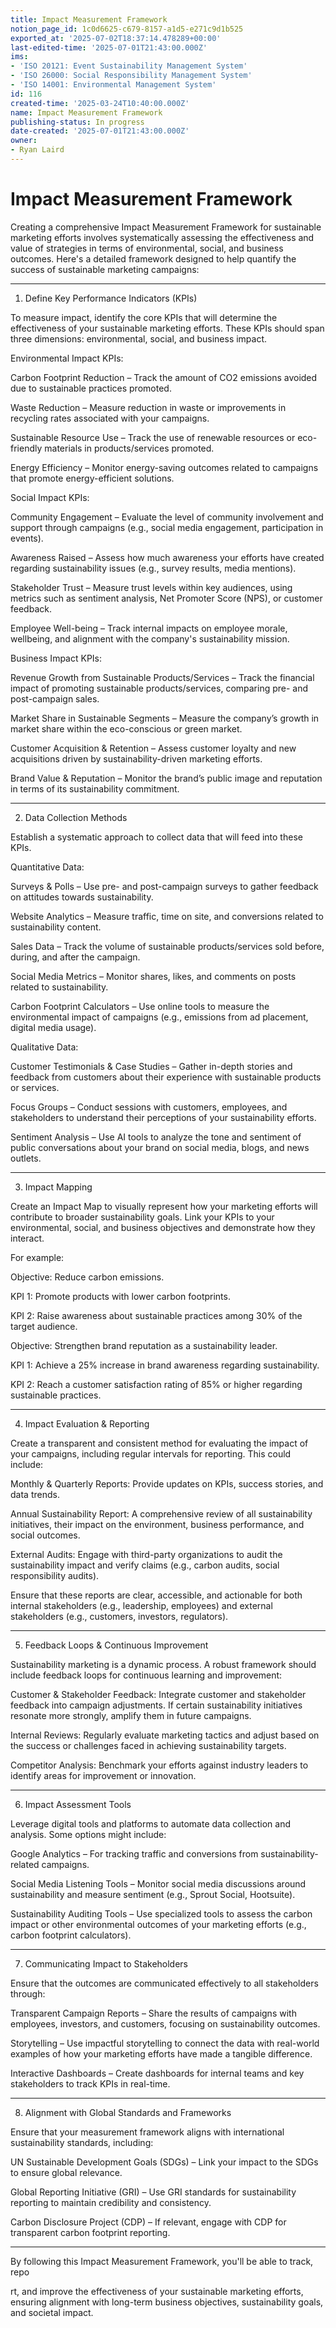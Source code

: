 ```yaml
---
title: Impact Measurement Framework
notion_page_id: 1c0d6625-c679-8157-a1d5-e271c9d1b525
exported_at: '2025-07-02T18:37:14.478289+00:00'
last-edited-time: '2025-07-01T21:43:00.000Z'
ims:
- 'ISO 20121: Event Sustainability Management System'
- 'ISO 26000: Social Responsibility Management System'
- 'ISO 14001: Environmental Management System'
id: 116
created-time: '2025-03-24T10:40:00.000Z'
name: Impact Measurement Framework
publishing-status: In progress
date-created: '2025-07-01T21:43:00.000Z'
owner:
- Ryan Laird
---
```


# Impact Measurement Framework

Creating a comprehensive Impact Measurement Framework for sustainable marketing efforts involves systematically assessing the effectiveness and value of strategies in terms of environmental, social, and business outcomes. Here's a detailed framework designed to help quantify the success of sustainable marketing campaigns:

- --

1. Define Key Performance Indicators (KPIs)

To measure impact, identify the core KPIs that will determine the effectiveness of your sustainable marketing efforts. These KPIs should span three dimensions: environmental, social, and business impact.

Environmental Impact KPIs:

Carbon Footprint Reduction – Track the amount of CO2 emissions avoided due to sustainable practices promoted.

Waste Reduction – Measure reduction in waste or improvements in recycling rates associated with your campaigns.

Sustainable Resource Use – Track the use of renewable resources or eco-friendly materials in products/services promoted.

Energy Efficiency – Monitor energy-saving outcomes related to campaigns that promote energy-efficient solutions.

Social Impact KPIs:

Community Engagement – Evaluate the level of community involvement and support through campaigns (e.g., social media engagement, participation in events).

Awareness Raised – Assess how much awareness your efforts have created regarding sustainability issues (e.g., survey results, media mentions).

Stakeholder Trust – Measure trust levels within key audiences, using metrics such as sentiment analysis, Net Promoter Score (NPS), or customer feedback.

Employee Well-being – Track internal impacts on employee morale, wellbeing, and alignment with the company's sustainability mission.

Business Impact KPIs:

Revenue Growth from Sustainable Products/Services – Track the financial impact of promoting sustainable products/services, comparing pre- and post-campaign sales.

Market Share in Sustainable Segments – Measure the company’s growth in market share within the eco-conscious or green market.

Customer Acquisition & Retention – Assess customer loyalty and new acquisitions driven by sustainability-driven marketing efforts.

Brand Value & Reputation – Monitor the brand’s public image and reputation in terms of its sustainability commitment.

- --

2. Data Collection Methods

Establish a systematic approach to collect data that will feed into these KPIs.

Quantitative Data:

Surveys & Polls – Use pre- and post-campaign surveys to gather feedback on attitudes towards sustainability.

Website Analytics – Measure traffic, time on site, and conversions related to sustainability content.

Sales Data – Track the volume of sustainable products/services sold before, during, and after the campaign.

Social Media Metrics – Monitor shares, likes, and comments on posts related to sustainability.

Carbon Footprint Calculators – Use online tools to measure the environmental impact of campaigns (e.g., emissions from ad placement, digital media usage).

Qualitative Data:

Customer Testimonials & Case Studies – Gather in-depth stories and feedback from customers about their experience with sustainable products or services.

Focus Groups – Conduct sessions with customers, employees, and stakeholders to understand their perceptions of your sustainability efforts.

Sentiment Analysis – Use AI tools to analyze the tone and sentiment of public conversations about your brand on social media, blogs, and news outlets.

- --

3. Impact Mapping

Create an Impact Map to visually represent how your marketing efforts will contribute to broader sustainability goals. Link your KPIs to your environmental, social, and business objectives and demonstrate how they interact.

For example:

Objective: Reduce carbon emissions.

KPI 1: Promote products with lower carbon footprints.

KPI 2: Raise awareness about sustainable practices among 30% of the target audience.

Objective: Strengthen brand reputation as a sustainability leader.

KPI 1: Achieve a 25% increase in brand awareness regarding sustainability.

KPI 2: Reach a customer satisfaction rating of 85% or higher regarding sustainable practices.

- --

4. Impact Evaluation & Reporting

Create a transparent and consistent method for evaluating the impact of your campaigns, including regular intervals for reporting. This could include:

Monthly & Quarterly Reports: Provide updates on KPIs, success stories, and data trends.

Annual Sustainability Report: A comprehensive review of all sustainability initiatives, their impact on the environment, business performance, and social outcomes.

External Audits: Engage with third-party organizations to audit the sustainability impact and verify claims (e.g., carbon audits, social responsibility audits).

Ensure that these reports are clear, accessible, and actionable for both internal stakeholders (e.g., leadership, employees) and external stakeholders (e.g., customers, investors, regulators).

- --

5. Feedback Loops & Continuous Improvement

Sustainability marketing is a dynamic process. A robust framework should include feedback loops for continuous learning and improvement:

Customer & Stakeholder Feedback: Integrate customer and stakeholder feedback into campaign adjustments. If certain sustainability initiatives resonate more strongly, amplify them in future campaigns.

Internal Reviews: Regularly evaluate marketing tactics and adjust based on the success or challenges faced in achieving sustainability targets.

Competitor Analysis: Benchmark your efforts against industry leaders to identify areas for improvement or innovation.

- --

6. Impact Assessment Tools

Leverage digital tools and platforms to automate data collection and analysis. Some options might include:

Google Analytics – For tracking traffic and conversions from sustainability-related campaigns.

Social Media Listening Tools – Monitor social media discussions around sustainability and measure sentiment (e.g., Sprout Social, Hootsuite).

Sustainability Auditing Tools – Use specialized tools to assess the carbon impact or other environmental outcomes of your marketing efforts (e.g., carbon footprint calculators).

- --

7. Communicating Impact to Stakeholders

Ensure that the outcomes are communicated effectively to all stakeholders through:

Transparent Campaign Reports – Share the results of campaigns with employees, investors, and customers, focusing on sustainability outcomes.

Storytelling – Use impactful storytelling to connect the data with real-world examples of how your marketing efforts have made a tangible difference.

Interactive Dashboards – Create dashboards for internal teams and key stakeholders to track KPIs in real-time.

- --

8. Alignment with Global Standards and Frameworks

Ensure that your measurement framework aligns with international sustainability standards, including:

UN Sustainable Development Goals (SDGs) – Link your impact to the SDGs to ensure global relevance.

Global Reporting Initiative (GRI) – Use GRI standards for sustainability reporting to maintain credibility and consistency.

Carbon Disclosure Project (CDP) – If relevant, engage with CDP for transparent carbon footprint reporting.

- --

By following this Impact Measurement Framework, you'll be able to track, repo

rt, and improve the effectiveness of your sustainable marketing efforts, ensuring alignment with long-term business objectives, sustainability goals, and societal impact.